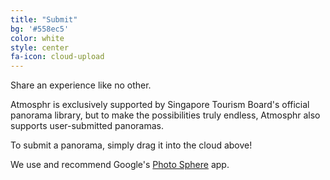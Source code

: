 ```yaml
---
title: "Submit"
bg: '#558ec5'
color: white
style: center
fa-icon: cloud-upload
---
```


Share an experience like no other.

Atmosphr is exclusively supported by Singapore Tourism Board's official panorama library, but to make the possibilities truly endless, Atmosphr also supports user-submitted panoramas.

To submit a panorama, simply drag it into the cloud above!

We use and recommend Google's [Photo Sphere](https://www.google.com/maps/about/contribute/photosphere/) app.